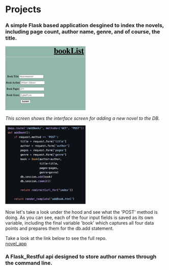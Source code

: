 # Projects

### **A simple Flask based application** desgined to index the novels, including page count, author name, genre, and of course, the title.  

<img src="https://raw.githubusercontent.com/grassLEE/grassleeblog/main/images/bookapp1.png" width="50%" float="right" margin-right="10px">  

*This screen shows the interface screen for adding a new novel to the DB.* 

<img src="https://raw.githubusercontent.com/grassLEE/grassleeblog/main/images/bookapp3.png" width="50%" float="right" margin-right="10px">

Now let's take a look under the hood and see what the 'POST' method is doing. As you can see, each of the four input fields is saved as its own variable, including the final variable 'book' which captures all four data points and prepares them for the db.add statement.

Take a look at the link below to see the full repo.  
[novel_app](https://github.com/grassLEE/novel_app.git)


### A Flask_Restful api designed to store author names through the command line.
